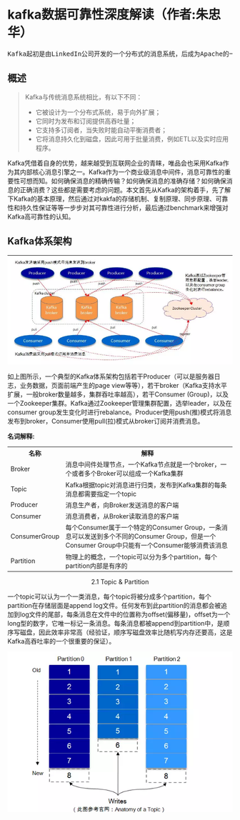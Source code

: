 # kafka数据可靠性深度解读（作者:朱忠华）
<pre>
Kafka起初是由LinkedIn公司开发的一个分布式的消息系统，后成为Apache的一部分，它使用Scala编写，以可水平扩展和高吞吐率而被广泛使用。目前越来越多的开源分布式处理系统如Cloudera、Apache Storm、Spark等都支持与Kafka集成。
</pre>

## 概述  

> Kafka与传统消息系统相比，有以下不同：
> 
> * 它被设计为一个分布式系统，易于向外扩展；
> * 它同时为发布和订阅提供高吞吐量；
> * 它支持多订阅者，当失败时能自动平衡消费者；
> * 它将消息持久化到磁盘，因此可用于批量消费，例如ETL以及实时应用程序。

Kafka凭借着自身的优势，越来越受到互联网企业的青睐，唯品会也采用Kafka作为其内部核心消息引擎之一。Kafka作为一个商业级消息中间件，消息可靠性的重要性可想而知。如何确保消息的精确传输？如何确保消息的准确存储？如何确保消息的正确消费？这些都是需要考虑的问题。本文首先从Kafka的架构着手，先了解下Kafka的基本原理，然后通过对kakfa的存储机制、复制原理、同步原理、可靠性和持久性保证等等一步步对其可靠性进行分析，最后通过benchmark来增强对Kafka高可靠性的认知。

## Kafka体系架构 

![Kafka体系架构](assets/20171102110745.png "Kafka体系架构")

如上图所示，一个典型的Kafka体系架构包括若干Producer（可以是服务器日志，业务数据，页面前端产生的page view等等），若干broker（Kafka支持水平扩展，一般broker数量越多，集群吞吐率越高），若干Consumer (Group)，以及一个Zookeeper集群。Kafka通过Zookeeper管理集群配置，选举leader，以及在consumer group发生变化时进行rebalance。Producer使用push(推)模式将消息发布到broker，Consumer使用pull(拉)模式从broker订阅并消费消息。

**名词解释:**
<table>
<tr><th>名称</th><th>解释</th></tr>
<tr><td>Broker</td><td>消息中间件处理节点，一个Kafka节点就是一个broker，一个或者多个Broker可以组成一个Kafka集群</td></tr>
<tr><td>Topic</td><td>Kafka根据topic对消息进行归类，发布到Kafka集群的每条消息都需要指定一个topic</td></tr>
<tr><td>Producer</td><td>消息生产者，向Broker发送消息的客户端</td></tr>
<tr><td>Consumer</td><td>消息消费者，从Broker读取消息的客户端</td></tr>
<tr><td>ConsumerGroup</td><td>每个Consumer属于一个特定的Consumer Group，一条消息可以发送到多个不同的Consumer Group，但是一个Consumer Group中只能有一个Consumer能够消费该消息</td></tr>
<tr><td>Partition</td><td>物理上的概念，一个topic可以分为多个partition，每个partition内部是有序的</td></tr>
</table>

<p style="text-align:center">2.1 Topic & Partition</p>

一个topic可以认为一个一类消息，每个topic将被分成多个partition，每个partition在存储层面是append log文件。任何发布到此partition的消息都会被追加到log文件的尾部，每条消息在文件中的位置称为offset(偏移量)，offset为一个long型的数字，它唯一标记一条消息。每条消息都被append到partition中，是顺序写磁盘，因此效率非常高（经验证，顺序写磁盘效率比随机写内存还要高，这是Kafka高吞吐率的一个很重要的保证）。

![Kafka体系架构](assets/20171102111741.png "Kafka体系架构")